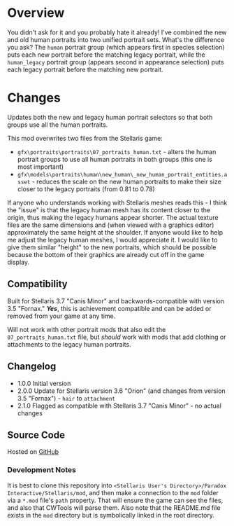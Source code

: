 # Overview

You didn't ask for it and you probably hate it already! I've combined the new and old human portraits into two unified portrait sets.  What's the difference you ask?  The `human` portrait group (which appears first in species selection) puts each new portrait before the matching legacy portrait, while the `human_legacy` portrait group (appears second in appearance selection) puts each legacy portrait before the matching new portrait.

# Changes

Updates both the new and legacy human portrait selectors so that both groups use all the human portraits.

This mod overwrites two files from the Stellaris game:

* `gfx\portraits\portraits\07_portraits_human.txt` - alters the human portrait groups to use all human portraits in both groups (this one is most important)
* `gfx\models\portraits\human\new_human\_new_human_portrait_entities.asset` - reduces the scale on the new human portraits to make their size closer to the legacy portraits (from 0.81 to 0.78)

If anyone who understands working with Stellaris meshes reads this - I think the "issue" is that the legacy human mesh has its content closer to the origin, thus making the legacy humans appear shorter.  The actual texture files are the same dimensions and (when viewed with a graphics editor) approximately the same height at the shoulder.  If anyone would like to help me adjust the legacy human meshes, I would appreciate it.  I would like to give them similar "height" to the new portraits, which should be possible because the bottom of their graphics are already cut off in the game display.

## Compatibility

Built for Stellaris 3.7 "Canis Minor" and backwards-compatible with version 3.5 "Fornax."  **_Yes_**, this is achievement compatible and can be added or removed from your game at any time.

Will not work with other portrait mods that also edit the `07_portraits_human.txt` file, but _should_ work with mods that add clothing or attachments to the legacy human portraits.

## Changelog

* 1.0.0 Initial version
* 2.0.0 Update for Stellaris version 3.6 "Orion" (and changes from version 3.5 "Fornax") - `hair` to `attachment`
* 2.1.0 Flagged as compatible with Stellaris 3.7 "Canis Minor" - no actual changes

## Source Code

Hosted on [GitHub](https://github.com/corsairmarks/portrait_merger_of_humans)

### Development Notes

It is best to clone this repository into `<Stellaris User's Directory>/Paradox Interactive/Stellaris/mod`, and then make a connection to the `mod` folder via a `*.mod` file's `path` property.  That will ensure the game can see the files, and also that CWTools will parse them.  Also note that the README.md file exists in the `mod` directory but is symbolically linked in the root directory.